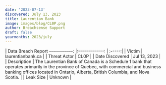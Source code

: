 ```yaml
---
date: '2023-07-13'
discovered: July 13, 2023
title: Laurentian Bank
image: images/blog/CL0P.png
author: Breachsense Support
draft: false
yearmonths: 2023/july
---
```



| Data Breach Report
------------:     |:-------------:    | :-----:|
| Victim      | laurentianbank.ca      | 
| Threat Actor      | CL0P      | 
| Date Discovered      | Jul 13, 2023      | 
| Description      | The Laurentian Bank of Canada is a Schedule 1 bank that operates primarily in the province of Quebec, with commercial and business banking offices located in Ontario, Alberta, British Columbia, and Nova Scotia.      | 
| Leak Size      | Unknown      | 

